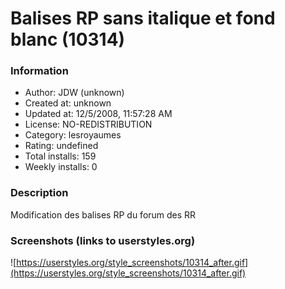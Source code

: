 # Balises RP sans italique et fond blanc (10314)

### Information
- Author: JDW (unknown)
- Created at: unknown
- Updated at: 12/5/2008, 11:57:28 AM
- License: NO-REDISTRIBUTION
- Category: lesroyaumes
- Rating: undefined
- Total installs: 159
- Weekly installs: 0


### Description
Modification des balises RP du forum des RR


### Screenshots (links to userstyles.org)
![https://userstyles.org/style_screenshots/10314_after.gif](https://userstyles.org/style_screenshots/10314_after.gif)


